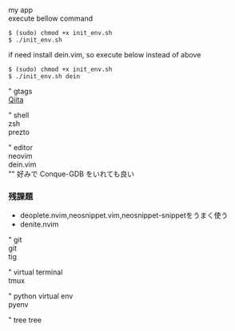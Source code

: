 my app  
execute bellow command  
```
$ (sudo) chmod +x init_env.sh   
$ ./init_env.sh   
```
if need install dein.vim, so execute below instead of above
```
$ (sudo) chmod +x init_env.sh   
$ ./init_env.sh dein
```

" gtags  
[Qiita](https://qiita.com/lighttiger2505@github/items/6b1cd3bc79cb9806a743)

" shell  
zsh  
prezto  

" editor  
neovim  
dein.vim  
"" 好みで Conque-GDB をいれても良い
### 残課題
- deoplete.nvim,neosnippet.vim,neosnippet-snippetをうまく使う
- denite.nvim

" git  
git  
tig  

" virtual terminal  
tmux  

" python virtual env  
pyenv  

" tree
tree
